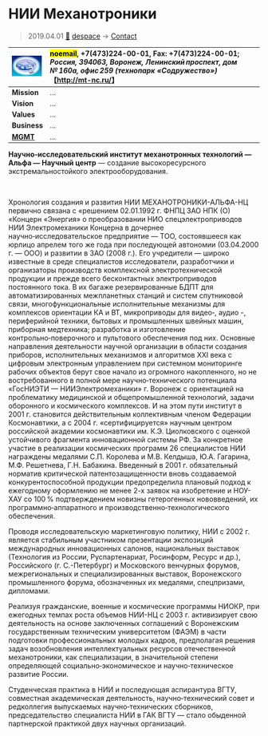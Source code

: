 # НИИ Механотроники
> 2019.04.01 [🚀](../../index/index.md) [despace](../index.md) → [Contact](../contact.md)

|[![](../f/con/n/nii_mt_logo1_thumb.jpg)](../f/con/n/nii_mt_logo1.png)|<mark>noemail</mark>, +7(473)224-00-01, Fax: +7(473)224-00-01;<br> *Россия, 394063, Воронеж, Ленинский проспект, дом № 160а, офис 259 (технопарк «Содружество»)*<br> 【<http://mt-nc.ru/>】|
|:--|:--|
|**Mission**|…|
|**Vision**|…|
|**Values**|…|
|**Business**|…|
|**[MGMT](../mgmt.md)**|…|

**Научно‑исследовательский институт механотронных технологий — Альфа — Научный центр** — создание высокоресурсного экстремальностойкого электрооборудования.


<p style="page-break-after:always"> </p>

Хронология создания и развития НИИ МЕХАНОТРОНИКИ-АЛЬФА-НЦ первично связана с «решением 02.01.1992 г. ФНПЦ ЗАО  НПК (О) «Концерн «Энергия» о преобразовании НИО спецэлектроприводов НИИ Электромеханики Концерна в дочернее научно‑исследовательское предприятие — ТОО, состоявшееся как юрлицо апрелем того же года при последующей автономии (03.04.2000 г. — ООО) и развитии в ЗАО (2008 г.). Его учредители — широко известные в среде специалистов исследователи, разработчики и организаторы производств комплексной электротехнической продукции и прежде всего бесконтактных электроприводов постоянного тока. В их багаже резервированные БДПТ для автоматизированных межпланетных станций и систем спутниковой связи, многофункциональные исполнительные механизмы для комплексов ориентации КА и ВТ, микроприводы для видео‑, аудио -, периферийной техники, бытовых и промышленных швейных машин, приборная медтехника; разработка и изготовление контрольно‑поверочного  и  пультового  обеспечения под них. Основные направления деятельности научной организации в области создания приборов, исполнительных механизмов и алгоритмов XXI века с цифровым электронным управлением при системном мониторинге рабочих объектов берут свое начало из огромного накопленного, но не востребованного в полной мере научно‑технического потенциала «ГосНИЭТИ — НИИЭлектромеханики» г. Воронеж с ориентацией на проблематику медицинской и общепромышленной технологий, задачи оборонного и космического комплексов. И на этом пути институт в 2001 г. становится действительным коллективным членом Федерации Космонавтики, а с 2004 г. «сертифицируется» научным центром российской академии космонавтики им. К.Э. Циолковского с оценкой устойчивого фрагмента инновационной системы РФ. За конкретное участие в реализации космических программ 26 специалистов НИИ награждены медалями С.П. Королева и М.В. Келдыша, Ю.А. Гагарина, М.Ф. Решетнева, Г.Н. Бабакина. Введенный в 2001 г. обязательный норматив критической патентозащищенности вновь создаваемой конкурентоспособной продукции предопределила плановый подход к ежегодному оформлению не менее 2-х заявок на изобретение и НОУ-ХАУ со 100 % подтверждением новизны гетерогенных нововведений, их программно‑аппаратного и производственно‑технологического обеспечения.

Проводя исследовательскую маркетинговую политику, НИИ с 2002 г. является стабильным участником презентации экспозиций международных инновационных салонов, национальных выставок (Технология из России, Руспартенариат, Росинформ, Ресурс и др.), Российского (г. С.-Петербург) и Московского венчурных форумов, межрегиональных и специализированных выставок, Воронежского промышленного форума, обозначенных их медалями, спецпризами, дипломами.

Реализуя гражданские, военные и космические программы НИОКР, при ежегодных темпах роста объемов НИИ-НЦ с 2003 г. активизирует свою деятельность на основе заключенных соглашений с Воронежским государственным техническим университетом (ФАЭМ) в части подготовки профессиональных молодых кадров, предполагая решения задач возобновления интеллектуальных ресурсов отечественной механотроники, как специализации, в значительной степени определяющей социально‑экономическое и научно‑техническое развитие России.

Студенческая практика в НИИ и последующая аспирантура ВГТУ, совместная академическая деятельность, научно‑технический совет и редколлегия выпускаемых научно‑технических сборников, председательство специалиста НИИ в ГАК ВГТУ — стало обыденной партнерской практикой двух научных организаций.
